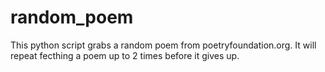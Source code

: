 # random_poem
This python script grabs a random poem from poetryfoundation.org.
It will repeat fecthing a poem up to 2 times before it gives up.
